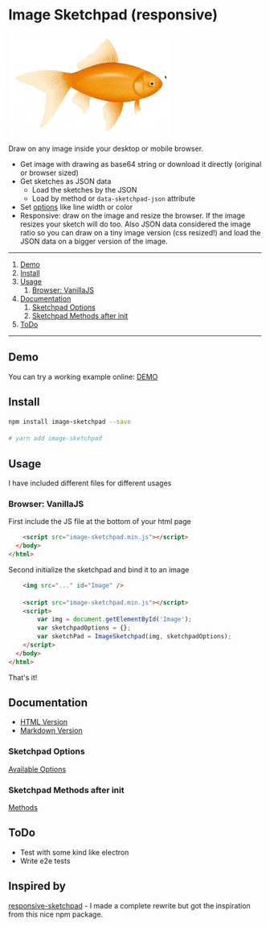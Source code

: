 # Image Sketchpad (responsive)

![preview](./media/preview.gif)

Draw on any image inside your desktop or mobile browser.

- Get image with drawing as base64 string or download it directly (original or browser sized)
- Get sketches as JSON data
  - Load the sketches by the JSON
  - Load by method or `data-sketchpad-json` attribute
- Set [options](https://github.com/CSoellinger/image-sketchpad/blob/main/docs/modules/ImageSketchpad.md#Options) like line width or color
- Responsive: draw on the image and resize the browser. If the image resizes your sketch will do too. Also JSON data considered the image ratio so you can draw on a tiny image version (css resized!) and load the JSON data on a bigger version of the image.

---

1. [Demo](#demo)
2. [Install](#install)
3. [Usage](#usage)
   1. [Browser: VanillaJS](#browser-vanillajs)
4. [Documentation](#documentation)
   1. [Sketchpad Options](#sketchpad-options)
   2. [Sketchpad Methods after init](#sketchpad-methods-after-init)
5. [ToDo](#todo)

---

## Demo

You can try a working example online: [DEMO](https://csoellinger.github.io/image-sketchpad/demo.html)

## Install

```bash
npm install image-sketchpad --save

# yarn add image-sketchpad
```

## Usage

I have included different files for different usages

### Browser: VanillaJS

First include the JS file at the bottom of your html page

```html
    <script src="image-sketchpad.min.js"></script>
  </body>
</html>
```

Second initialize the sketchpad and bind it to an image

```html
    <img src="..." id="Image" />

    <script src="image-sketchpad.min.js"></script>
    <script>
        var img = document.getElementById('Image');
        var sketchpadOptions = {};
        var sketchPad = ImageSketchpad(img, sketchpadOptions);
    </script>
  </body>
</html>
```

That's it!

## Documentation

- [HTML Version](https://csoellinger.github.io/image-sketchpad/)
- [Markdown Version](https://github.com/CSoellinger/image-sketchpad/blob/main/docs/modules.md)

### Sketchpad Options

[Available Options](https://github.com/CSoellinger/image-sketchpad/modules/ImageSketchpad#Options)

### Sketchpad Methods after init

[Methods](./docs/classes/ImageSketchpad.ImageSketchpad-1.md#Methods)

## ToDo

- Test with some kind like electron
- Write e2e tests

## Inspired by

[responsive-sketchpad](https://www.npmjs.com/package/responsive-sketchpad) - I made a complete rewrite but got the inspiration from this nice npm package.
